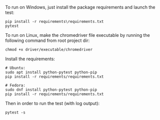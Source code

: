 
To run on Windows, just install the package requirements and launch the test:
```
pip install -r requirements\requirements.txt
pytest
``` 

To run on Linux, make the chromedriver file executable by running the following command from root project dir:
```
chmod +x driver/executable/chromedriver
```

Install the requirements:
```
# Ubuntu:
sudo apt install python-pytest python-pip
pip install -r requirements/requirements.txt

# Fedora:
sudo dnf install python-pytest python-pip
pip install -r requirements/requirements.txt
```

Then in order to run the test (with log output):
```
pytest -s
```
